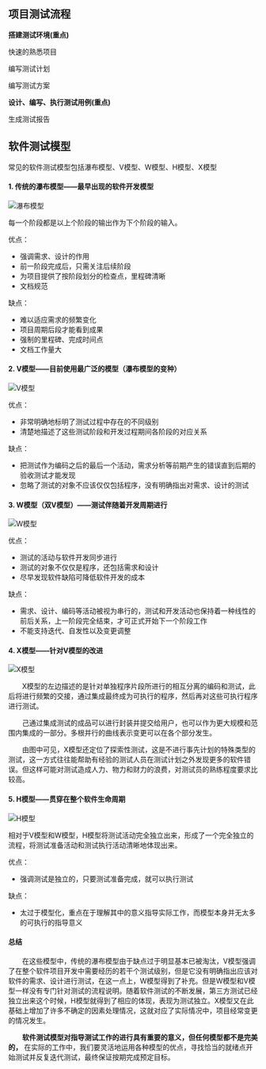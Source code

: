 ## 项目测试流程

**搭建测试环境(重点)**

快速的熟悉项目

编写测试计划

编写测试方案

**设计、编写、执行测试用例(重点)**

生成测试报告



## 软件测试模型
常见的软件测试模型包括瀑布模型、V模型、W模型、H模型、X模型

#### 1. 传统的瀑布模型——最早出现的软件开发模型
![瀑布模型](/images/01-瀑布模型.jpg)

每一个阶段都是以上个阶段的输出作为下个阶段的输入。

优点：
- 强调需求、设计的作用
- 前一阶段完成后，只需关注后续阶段
- 为项目提供了按阶段划分的检查点，里程碑清晰
- 文档规范

缺点：
- 难以适应需求的频繁变化
- 项目周期后段才能看到成果
- 强制的里程碑、完成时间点
- 文档工作量大

#### 2. V模型——目前使用最广泛的模型（瀑布模型的变种）
![V模型](/images/02-V模型.jpg)

优点：
- 非常明确地标明了测试过程中存在的不同级别
- 清楚地描述了这些测试阶段和开发过程期间各阶段的对应关系

缺点：
- 把测试作为编码之后的最后一个活动，需求分析等前期产生的错误直到后期的验收测试才能发现
- 忽略了测试的对象不应该仅仅包括程序，没有明确指出对需求、设计的测试

#### 3. W模型（双V模型）——测试伴随着开发周期进行
![W模型](/images/03-W模型.jpg)

优点：
- 测试的活动与软件开发同步进行
- 测试的对象不仅仅是程序，还包括需求和设计
- 尽早发现软件缺陷可降低软件开发的成本

缺点：
- 需求、设计、编码等活动被视为串行的，测试和开发活动也保持着一种线性的前后关系，上一阶段完全结束，才可正式开始下一个阶段工作
- 不能支持迭代、自发性以及变更调整

#### 4. X模型——针对V模型的改进
![X模型](/images/04-X模型.jpg)

&emsp;&emsp;X模型的左边描述的是针对单独程序片段所进行的相互分离的编码和测试，此后将进行频繁的交接，通过集成最终成为可执行的程序，然后再对这些可执行程序进行测试。

&emsp;&emsp;己通过集成测试的成品可以进行封装并提交给用户，也可以作为更大规模和范围内集成的一部分。多根并行的曲线表示变更可以在各个部分发生。

&emsp;&emsp;由图中可见，X模型还定位了探索性测试，这是不进行事先计划的特殊类型的测试，这一方式往往能帮助有经验的测试人员在测试计划之外发现更多的软件错误。但这样可能对测试造成人力、物力和财力的浪费，对测试员的熟练程度要求比较高。

#### 5. H模型——贯穿在整个软件生命周期
![H模型](/images/05-H模型.jpg)

相对于V模型和W模型，H模型将测试活动完全独立出来，形成了一个完全独立的流程，将测试准备活动和测试执行活动清晰地体现出来。

优点：
- 强调测试是独立的，只要测试准备完成，就可以执行测试

缺点：
- 太过于模型化，重点在于理解其中的意义指导实际工作，而模型本身并无太多的可执行的指导意义

#### 总结

 &emsp;&emsp;在这些模型中，传统的瀑布模型由于缺点过于明显基本已被淘汰，V模型强调了在整个软件项目开发中需要经历的若干个测试级别，但是它没有明确指出应该对软件的需求、设计进行测试，在这一点上，W模型得到了补充。但是W模型和V模型一样没有专门针对测试的流程说明。随着软件测试的不断发展，第三方测试已经独立出来这个时候，H模型就得到了相应的体现，表现为测试独立。X模型又在此基础上增加了许多不确定的因素处理情况，这就对应了实际情况中，项目经常变更的情况发生。

&emsp;&emsp;**软件测试模型对指导测试工作的进行具有重要的意义，但任何模型都不是完美的，**
在实际的工作中，我们要灵活地运用各种模型的优点，寻找恰当的就绪点开始测试并反复迭代测试，最终保证按期完成预定目标。
